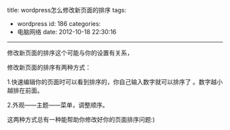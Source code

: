 title: wordpress怎么修改新页面的排序
tags:
  - wordpress
id: 186
categories:
  - 电脑网络
date: 2012-10-18 22:30:16
---

修改新页面的排序这个可能与你的设置有关系，

修改新页面的排序有两种方式：

1.快速编辑你的页面时可以看到排序的，你自己输入数字就可以排序了 。数字越小越排在前面。

2.外观——主题——菜单，调整顺序。

这两种方式总有一种能帮助你修改好你的页面排序问题:)